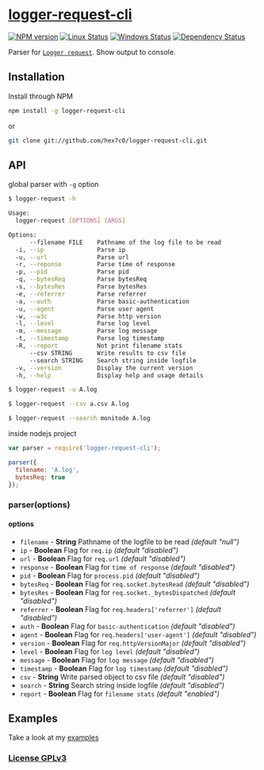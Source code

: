 # [logger-request-cli](https://github.com/hex7c0/logger-request-cli)

[![NPM version](https://img.shields.io/npm/v/logger-request-cli.svg)](https://www.npmjs.com/package/logger-request-cli)
[![Linux Status](https://img.shields.io/travis/hex7c0/logger-request-cli.svg?label=linux-osx)](https://travis-ci.org/hex7c0/logger-request-cli)
[![Windows Status](https://img.shields.io/appveyor/ci/hex7c0/logger-request-cli.svg?label=windows)](https://ci.appveyor.com/project/hex7c0/logger-request-cli)
[![Dependency Status](https://img.shields.io/david/hex7c0/logger-request-cli.svg)](https://david-dm.org/hex7c0/logger-request-cli)

Parser for [`Logger request`](https://github.com/hex7c0/logger-request).
Show output to console.

## Installation

Install through NPM

```bash
npm install -g logger-request-cli
```
or
```bash
git clone git://github.com/hex7c0/logger-request-cli.git
```

## API

global parser with `-g` option
```bash
$ logger-request -h

Usage:
  logger-request [OPTIONS] [ARGS]

Options: 
      --filename FILE    Pathname of the log file to be read
  -i, --ip               Parse ip
  -u, --url              Parse url
  -r, --reponse          Parse time of response
  -p, --pid              Parse pid
  -q, --bytesReq         Parse bytesReq
  -s, --bytesRes         Parse bytesRes
  -e, --referrer         Parse referrer
  -a, --auth             Parse basic-authentication
  -u, --agent            Parse user agent
  -w, --w3c              Parse http version
  -l, --level            Parse log level
  -m, --message          Parse log message
  -t, --timestamp        Parse log timestamp
  -R, --report           Not print filename stats
      --csv STRING       Write results to csv file
      --search STRING    Search string inside logfile
  -v, --version          Display the current version
  -h, --help             Display help and usage details

$ logger-request -u A.log

$ logger-request --csv a.csv A.log

$ logger-request --search monitode A.log
```

inside nodejs project
```js
var parser = require('logger-request-cli');

parser({
  filename: 'A.log',
  bytesReq: true
});
```

### parser(options)

#### options

 - `filename` - **String** Pathname of the logfile to be read *(default "null")*
 - `ip` - **Boolean** Flag for `req.ip` *(default "disabled")*
 - `url` - **Boolean** Flag for `req.url` *(default "disabled")*
 - `response` - **Boolean** Flag for `time of response` *(default "disabled")*
 - `pid` - **Boolean** Flag for `process.pid` *(default "disabled")*
 - `bytesReq` - **Boolean** Flag for `req.socket.bytesRead` *(default "disabled")*
 - `bytesRes` - **Boolean** Flag for `req.socket._bytesDispatched` *(default "disabled")*
 - `referrer` - **Boolean** Flag for `req.headers['referrer']` *(default "disabled")*
 - `auth` - **Boolean** Flag for `basic-authentication` *(default "disabled")*
 - `agent` - **Boolean** Flag for `req.headers['user-agent']` *(default "disabled")*
 - `version` - **Boolean** Flag for `req.httpVersionMajor` *(default "disabled")*
 - `level` - **Boolean** Flag for `log level` *(default "disabled")*
 - `message` - **Boolean** Flag for `log message` *(default "disabled")*
 - `timestamp` - **Boolean** Flag for `log timestamp` *(default "disabled")*
 - `csv` - **String** Write parsed object to csv file *(default "disabled")*
 - `search` - **String** Search string inside logfile *(default "disabled")*
 - `report` - **Boolean** Flag for `filename stats` *(default "enabled")*

## Examples

Take a look at my [examples](examples)

### [License GPLv3](LICENSE)
